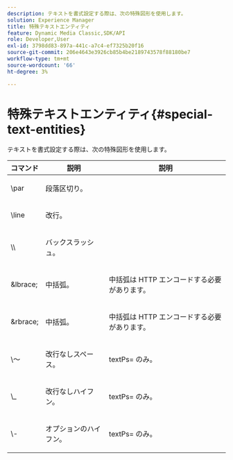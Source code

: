 ```yaml
---
description: テキストを書式設定する際は、次の特殊図形を使用します。
solution: Experience Manager
title: 特殊テキストエンティティ
feature: Dynamic Media Classic,SDK/API
role: Developer,User
exl-id: 3798dd83-897a-441c-a7c4-ef7325b20f16
source-git-commit: 206e4643e3926cb85b4be2189743578f88180be7
workflow-type: tm+mt
source-wordcount: '66'
ht-degree: 3%

---
```


# 特殊テキストエンティティ{#special-text-entities}

テキストを書式設定する際は、次の特殊図形を使用します。

<table id="table_CFEB845C1B9A475CA52ECDFA9BB59A9D"> 
 <thead> 
  <tr> 
   <th class="entry"> コマンド </th> 
   <th class="entry"> 説明 </th> 
   <th class="entry"> 説明 </th> 
  </tr> 
 </thead>
 <tbody> 
  <tr> 
   <td> <span class="codeph"> \par</span> </td> 
   <td> <p>段落区切り。 </p> </td> 
   <td> <p> </p> </td> 
  </tr> 
  <tr> 
   <td> <span class="codeph"> \line </span> </td> 
   <td> <p>改行。 </p> </td> 
   <td> <p> </p> </td> 
  </tr> 
  <tr> 
   <td> <span class="codeph"> \\ </span> </td> 
   <td> <p>バックスラッシュ。 </p> </td> 
   <td> <p> </p> </td> 
  </tr> 
  <tr> 
   <td> <span class="codeph"> &amp;lbrace; </span> </td> 
   <td> <p>中括弧。 </p> </td> 
   <td> <p>中括弧は HTTP エンコードする必要があります。 </p> </td> 
  </tr> 
  <tr> 
   <td> <span class="codeph"> &amp;rbrace; </span> </td> 
   <td> <p>中括弧。 </p> </td> 
   <td> <p>中括弧は HTTP エンコードする必要があります。 </p> </td> 
  </tr> 
  <tr> 
   <td> <span class="codeph"> \～ </span> </td> 
   <td> <p>改行なしスペース。 </p> </td> 
   <td> <p><span class="codeph"> textPs=</span> のみ。 </p> </td> 
  </tr> 
  <tr> 
   <td> <span class="codeph"> \_</span> </td> 
   <td> <p>改行なしハイフン。 </p> </td> 
   <td> <p><span class="codeph"> textPs=</span> のみ。 </p> </td> 
  </tr> 
  <tr> 
   <td> <span class="codeph"> \- </span> </td> 
   <td> <p>オプションのハイフン。 </p> </td> 
   <td> <p><span class="codeph"> textPs=</span> のみ。 </p> </td> 
  </tr> 
 </tbody> 
</table>
